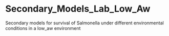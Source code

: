 # Secondary_Models_Lab_Low_Aw
Secondary models for survival of Salmonella under different environmental conditions in a low_aw environment
